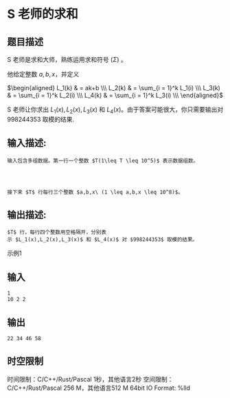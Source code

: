# S 老师的求和

## 题目描述

S 老师是求和大师，熟练运用求和符号 ($\Sigma$) 。  
  
他给定整数 $a, b, x$，并定义  
  
$\begin{aligned} L_1(k) & = ak+b \\\ L_2(k) & = \sum_{i = 1}^k L_1(i) \\\ L_3(k) & = \sum_{i = 1}^k L_2(i) \\\ L_4(k) & = \sum_{i = 1}^k L_3(i) \\\ \end{aligned}$  
  
S 老师让你求出 $L_1(x),L_2(x),L_3(x)$ 和 $L_4(x)$。由于答案可能很大，你只需要输出对 $998244353$ 取模的结果.  


## 输入描述:
    
    
    输入包含多组数据。第一行一个整数 $T(1\leq T \leq 10^5)$ 表示数据组数。
    
      
    
    
    接下来 $T$ 行每行三个整数 $a,b,x\ (1 \leq a,b,x \leq 10^8)$。

## 输出描述:
    
    
    $T$ 行，每行四个整数用空格隔开，分别表示 $L_1(x),L_2(x),L_3(x)$ 和 $L_4(x)$ 对 $998244353$ 取模的结果。

示例1 

## 输入
    
    
    1
    10 2 2

## 输出
    
    
    22 34 46 58


## 时空限制

时间限制：C/C++/Rust/Pascal 1秒，其他语言2秒
空间限制：C/C++/Rust/Pascal 256 M，其他语言512 M
64bit IO Format: %lld